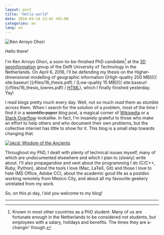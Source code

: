 ```yaml
---
layout: post
title: "Hello world"
date: 2016-03-14 23:45 +01:00
categories: en
lang: en
---
```


<img src="{{ site.baseurl }}/img/me/34.jpg" class="img-responsive" alt="Ken Arroyo Ohori">

Hello there!

I'm Ken Arroyo Ohori, a soon-to-be-finished PhD candidate[^1] at the [3D geoinformation](https://3d.bk.tudelft.nl/) group of the Delft University of Technology in the Netherlands.
On April 6, 2016, I'll be defending my thesis on the Higher-dimensional modelling of geographic information ([High-quality 200 MB]({{ site.baseurl }}/files/16_thesis.pdf) / [Low-quality 15 MB]({{ site.baseurl }}/files/16_thesis_lowres.pdf) / [HTML](https://3d.bk.tudelft.nl/ken/en/thesis/)), which I finally finished yesterday. Yay!

I read blogs pretty much every day.
Well, not so much *read* them as *stumble across* them.
When I search for the solution of a problem, most of the time I find it in a <del>scientific paper</del> blog post, a magical corner of [Wikipedia](https://en.wikipedia.org/) or a [Stack Overflow](https://stackoverflow.com)-lookalike.
In fact, I'm insanely grateful to those who make an effort to help others and who document their own problems, but the collective internet has little to show for it.
This blog is a small step towards changing that.

<a href="http://xkcd.com/979/"><img src="http://imgs.xkcd.com/comics/wisdom_of_the_ancients.png" class="img-responsive center-block" alt="xkcd: Wisdom of the Ancients"></a>

Throughout my PhD, I dealt with plenty of technical issues myself, many of which are undocumented elsewhere and which I plan to (slowly) write about.
I'll also propagandise and vent about the programming I do (C/C++, Ruby, Python), about the tools I love (Mac, LaTeX, Git) and those I love to hate (MS Office, Adobe CC), about the academic good life as a postdoc working remotely from Mexico City, and about all my favourite geekery unrelated from my work.

So, on this pi day, I bid you welcome to my blog!

-----

[^1]: Known in most other countries as a PhD student. Many of us are fortunate enough in the Netherlands to be considered not students, but employees with a salary, holidays and benefits. The times they are a-changin' though.